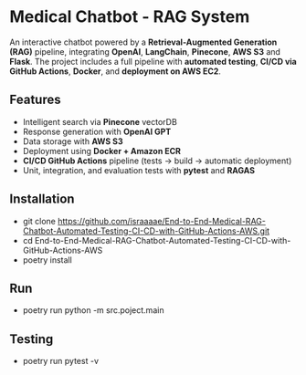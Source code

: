 # Medical Chatbot - RAG System
An interactive chatbot powered by a **Retrieval-Augmented Generation (RAG)** pipeline, integrating **OpenAI**, **LangChain**, **Pinecone**, **AWS S3** and **Flask**.
The project includes a full pipeline with **automated testing**, **CI/CD via GitHub Actions**, **Docker**, and **deployment on AWS EC2**.

## Features
- Intelligent search via **Pinecone** vectorDB
- Response generation with **OpenAI GPT**
- Data storage with **AWS S3**
- Deployment using **Docker + Amazon ECR**
- **CI/CD GitHub Actions** pipeline (tests → build → automatic deployment)
- Unit, integration, and evaluation tests with **pytest** and **RAGAS**

## Installation
- git clone https://github.com/israaaae/End-to-End-Medical-RAG-Chatbot-Automated-Testing-CI-CD-with-GitHub-Actions-AWS.git
- cd End-to-End-Medical-RAG-Chatbot-Automated-Testing-CI-CD-with-GitHub-Actions-AWS
- poetry install

## Run
- poetry run python -m src.poject.main

## Testing
- poetry run pytest -v
